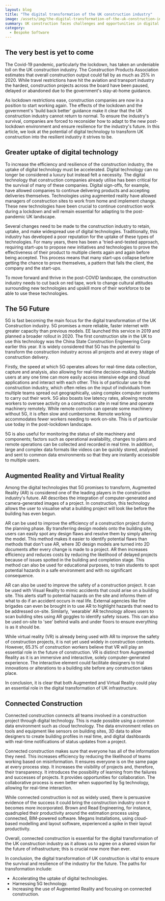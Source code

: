 ```yaml
---
layout: blog
title: "The digital transformation of the UK construction industry"
image: /assets/img/the-digital-transformation-of-the-uk-construction-industry.jpg
summary: UK construction faces challenges and opportunities in digital transformation, focusing on 5G, AR/VR, and connected construction for future resilience.
category:
  - Bespoke Software
---
```


## The very best is yet to come
The Covid-19 pandemic, particularly the lockdown, has taken an undeniable toll on the UK construction industry. The Construction Products Association estimates that overall construction output could fall by as much as 25% in 2020. While travel restrictions have hit the aviation and transport industry the hardest, construction projects across the board have been paused, delayed or abandoned due to the government's stay-at-home guidance.

As lockdown restrictions ease, construction companies are now in a position to start working again. The effects of the lockdown and the government's 'build back better' guidance make it clear that the UK construction industry cannot return to normal. To ensure the industry's survival, companies are forced to reconsider how to adapt to the new post-lockdown environment and ensure resilience for the industry's future. In this article, we look at the potential of digital technology to transform UK construction into the resilient industry it strives to be.

## Greater uptake of digital technology
To increase the efficiency and resilience of the construction industry, the uptake of digital technology must be accelerated. Digital technology can no longer be considered a luxury but instead felt a necessity. The digital technology that construction companies already utilise has been critical for the survival of many of these companies. Digital sign-offs, for example, have allowed companies to continue delivering products and accepting deliveries themselves. Technologies using augmented reality have allowed managers of construction sites to work from home and implement change. These new technologies have been crucial to continue construction work during a lockdown and will remain essential for adapting to the post-pandemic UK landscape.

Several changes need to be made to the construction industry to retain, uptake, and make widespread use of digital technologies. Traditionally, this industry has developed a poor reputation for the uptake of these types of technologies. For many years, there has been a 'tried-and-tested approach, requiring start-ups to propose new initiatives and technologies to prove the effectiveness of their product to multiple clients again and again before being accepted. This process means that many start-ups collapse before getting the chance to prove themselves, a pattern that fails the client, the company and the start-ups.

To move forward and thrive in the post-COVID landscape, the construction industry needs to cut back on red tape, work to change cultural attitudes surrounding new technologies and upskill more of their workforce to be able to use these technologies.

## The 5G Future
5G is fast becoming the main focus for the digital transformation of the UK Construction industry. 5G promises a more reliable, faster internet with greater capacity than previous models. EE launched this service in 2019 and planned a broader rollout in 2020. The first construction site in the UK to use this technology was the China State Construction Engineering Corp earlier this year. It is widely considered that 5G has the potential to transform the construction industry across all projects and at every stage of construction delivery.

Firstly, the speed at which 5G operates allows for real-time data collection, capture and analysis, also allowing for real-time decision-making. Multiple users at any one time can more easily access intensive edge and cloud applications and interact with each other. This is of particular use to the construction industry, which often relies on the input of individuals from multiple teams spread out geographically, using complex computer systems to carry out their work. 5G also boasts low latency rates, allowing remote workers to oversee activity on a construction site in real time and operate machinery remotely. While remote controls can operate some machinery without 5G, it is often slow and cumbersome. Remote working accommodates fewer workers needing to work on-site. This is of particular use today in the post-lockdown landscape.

5G is also useful for monitoring the status of site machinery and components; factors such as operational availability, changes to plans and remote operations can be collected and recorded in real time. In addition, large and complex data formats like videos can be quickly stored, analysed and sent to common data environments so that they are instantly accessible to multiple users.

## Augmented Reality and Virtual Reality
Among the digital technologies that 5G promises to transform, Augmented Reality (AR) is considered one of the leading players in the construction industry's future. AR describes the integration of computer-generated and camera-generated images of a project. In construction, this technology allows the user to visualise what a building project will look like before the building has even begun.

AR can be used to improve the efficiency of a construction project during the planning phase. By transferring design models onto the building site, users can easily spot any design flaws and resolve them by simply altering the model. This method makes it easier to identify potential flaws than methods that don't use AR, where 3D design models are turned into 2D documents after every change is made to a project. AR then increases efficiency and reduces costs by reducing the likelihood of delayed projects because of issues spotted in the building and completion stage. This method can also be used for educational purposes, to train students to spot potential hazards in a safe environment and with no significant consequence.

AR can also be used to improve the safety of a construction project. It can be used with Visual Reality to mimic accidents that could arise on a building site. This alerts staff to potential hazards on the site and informs them of what to do if an accident occurs in real life. External agencies like fire brigades can even be brought in to use AR to highlight hazards that need to be addressed on-site. Similarly, 'wearable' AR technology allows users to scan building sites using AR goggles to identify safety issues. This can also be used on-site to 'see' behind walls and under floors to ensure everything is as it should be.

While virtual reality (VR) is already being used with AR to improve the safety of construction projects, it is not yet used widely in construction contexts. However, 65.3% of construction workers believe that VR will play an essential role in the future of construction. VR is distinct from Augmented Reality as it is an immersive and interactive, solely computer-generated experience. The interactive element could facilitate designers to trial innovations or alterations to a building site before any construction takes place.

In conclusion, it is clear that both Augmented and Virtual Reality could play an essential role in the digital transformation of UK infrastructure.

## Connected Construction
Connected construction connects all teams involved in a construction project through digital technology. This is made possible using a common data environment such as cloud technology. The data environment relies on tools and equipment like sensors on building sites, 3D data to allow designers to create building profiles in real time, and digital dashboards with real-time notifications of status updates from a project.

Connected construction makes sure that everyone has all of the information they need. This increases efficiency by reducing the likelihood of teams working based on misinformation. It ensures everyone is on the same page at every process step. It increases the visibility of projects and, therefore, their transparency. It introduces the possibility of learning from the failures and successes of projects. It provides opportunities for collaboration. The collaborative process is even better when supported by 5g technology, allowing for real-time interaction.

While connected construction is not as widely used, there is persuasive evidence of the success it could bring the construction industry once it becomes more incorporated. Brown and Read Engineering, for instance, quadrupled their productivity around the estimation process using connected, BIM-powered software. Megans Installations, using cloud-based modelling and layout software, experienced a spike in their layout productivity.

Overall, connected construction is essential for the digital transformation of the UK construction industry as it allows us to agree on a shared vision for the future of infrastructure; this is crucial now more than ever.

In conclusion, the digital transformation of UK construction is vital to ensure the survival and resilience of the industry for the future. The paths for transformation include:
- Accelerating the uptake of digital technologies.
- Harnessing 5G technology.
- Increasing the use of Augmented Reality and focusing on connected construction.
